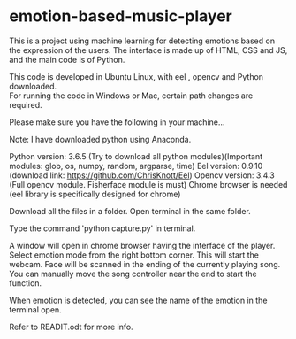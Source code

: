 # emotion-based-music-player
This is a project using machine learning for detecting emotions based on the expression of the users. The interface is made up of HTML, CSS and JS, and the main code is of Python.


This code is developed in Ubuntu Linux, with eel , opencv and Python downloaded.  
For running the code in Windows or Mac, certain path changes are required.


Please make sure you have the following in your machine...

Note: I have downloaded python using Anaconda.

Python version: 3.6.5 (Try to download all python modules)(Important modules: glob, os, numpy, random, argparse, time)
Eel version: 0.9.10 (download link: https://github.com/ChrisKnott/Eel)
Opencv version: 3.4.3 (Full opencv module. Fisherface module is must)
Chrome browser is needed (eel library is specifically designed for chrome)

Download all the files in a folder. Open terminal in the same folder. 

Type the command 'python capture.py' in terminal. 

A window will open in chrome browser having the interface of the player. Select emotion mode from the right bottom corner. This will start the webcam. Face will be scanned in the ending of the currently playing song. You can manually move the song controller near the end to start the function. 

When emotion is detected, you can see the name of the emotion in the terminal open.

Refer to READIT.odt for more info.
